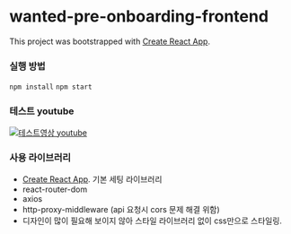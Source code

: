 # wanted-pre-onboarding-frontend

This project was bootstrapped with [Create React App](https://github.com/facebook/create-react-app).

### 실행 방법

`npm install`
`npm start`

### 테스트 youtube

[![테스트영상 youtube](https://user-images.githubusercontent.com/73675549/231036386-6167a4c9-a404-42a6-9a2b-3c8ca229c4bf.PNG)](https://youtu.be/P2Jdr2rOKcE)


### 사용 라이브러리

- [Create React App](https://github.com/facebook/create-react-app). 기본 세팅 라이브러리
- react-router-dom
- axios
- http-proxy-middleware (api 요청시 cors 문제 해결 위함)
- 디자인이 많이 필요해 보이지 않아 스타일 라이브러리 없이 css만으로 스타일링.
